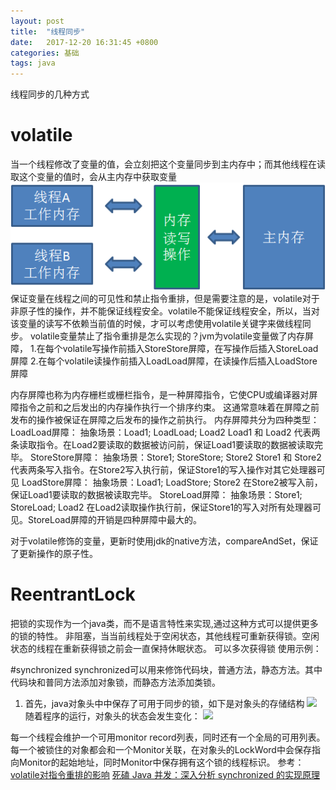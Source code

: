 ```yaml
---
layout: post
title:  "线程同步"
date:   2017-12-20 16:31:45 +0800
categories: 基础
tags: java
---
```


线程同步的几种方式
# volatile

当一个线程修改了变量的值，会立刻把这个变量同步到主内存中；而其他线程在读取这个变量的值时，会从主内存中获取变量
![](/_pic/201712/640.png)
保证变量在线程之间的可见性和禁止指令重排，但是需要注意的是，volatile对于非原子性的操作，并不能保证线程安全。volatile不能保证线程安全，所以，当对该变量的读写不依赖当前值的时候，才可以考虑使用volatile关键字来做线程同步。
volatile变量禁止了指令重排是怎么实现的？jvm为volatile变量做了内存屏障，
1.在每个volatile写操作前插入StoreStore屏障，在写操作后插入StoreLoad屏障
2.在每个volatile读操作前插入LoadLoad屏障，在读操作后插入LoadStore屏障

内存屏障也称为内存栅栏或栅栏指令，是一种屏障指令，它使CPU或编译器对屏障指令之前和之后发出的内存操作执行一个排序约束。 这通常意味着在屏障之前发布的操作被保证在屏障之后发布的操作之前执行。
内存屏障共分为四种类型：
LoadLoad屏障：
抽象场景：Load1; LoadLoad; Load2
Load1 和 Load2 代表两条读取指令。在Load2要读取的数据被访问前，保证Load1要读取的数据被读取完毕。
StoreStore屏障：
抽象场景：Store1; StoreStore; Store2
Store1 和 Store2代表两条写入指令。在Store2写入执行前，保证Store1的写入操作对其它处理器可见
LoadStore屏障：
抽象场景：Load1; LoadStore; Store2
在Store2被写入前，保证Load1要读取的数据被读取完毕。
StoreLoad屏障：
抽象场景：Store1; StoreLoad; Load2
在Load2读取操作执行前，保证Store1的写入对所有处理器可见。StoreLoad屏障的开销是四种屏障中最大的。

对于volatile修饰的变量，更新时使用jdk的native方法，compareAndSet，保证了更新操作的原子性。

# ReentrantLock
把锁的实现作为一个java类，而不是语言特性来实现,通过这种方式可以提供更多的锁的特性。
非阻塞，当当前线程处于空闲状态，其他线程可重新获得锁。空闲状态的线程在重新获得锁之前会一直保持休眠状态。
可以多次获得锁
使用示例：


#synchronized
synchronized可以用来修饰代码块，普通方法，静态方法。其中代码块和普同方法添加对象锁，而静态方法添加类锁。
1. 首先，java对象头中中保存了可用于同步的锁，如下是对象头的存储结构
![](/_pic/sync.jpg)
随着程序的运行，对象头的状态会发生变化：
![](/_pic/syc.jpg)

每一个线程会维护一个可用monitor record列表，同时还有一个全局的可用列表。每一个被锁住的对象都会和一个Monitor关联，在对象头的LockWord中会保存指向Monitor的起始地址，同时Monitor中保存拥有这个锁的线程标识。
参考：
[volatile对指令重排的影响](https://mp.weixin.qq.com/s/g9J39yvNdPI2a5aXhMrv_Q)
[死磕 Java 并发：深入分析 synchronized 的实现原理 ](https://mp.weixin.qq.com/s?__biz=MjM5NzMyMjAwMA==&mid=2651478216&idx=1&sn=0a78b71d5b80277f33d3ecfddd657e54&chksm=bd2534b78a52bda1df9f204f633a2c49069efe09dc3d1783888099d935d54e5617b38d9c6ebe&scene=21##)



